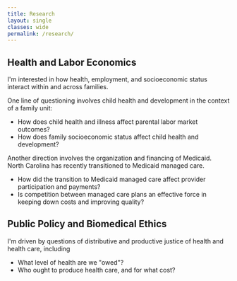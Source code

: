 ```yaml
---
title: Research
layout: single
classes: wide
permalink: /research/
---
```


## Health and Labor Economics

I'm interested in how health, employment, and socioeconomic status interact within and across families. 

One line of questioning involves child health and development in the context of a family unit:
* How does child health and illness affect parental labor market outcomes?
* How does family socioeconomic status affect child health and development?

Another direction involves the organization and financing of Medicaid. North Carolina has recently transitioned to Medicaid managed care.
* How did the transition to Medicaid managed care affect provider participation and payments?
* Is competition between managed care plans an effective force in keeping down costs and improving quality?

## Public Policy and Biomedical Ethics

I'm driven by questions of distributive and productive justice of health and health care, including
* What level of health are we "owed"?
* Who ought to produce health care, and for what cost?

